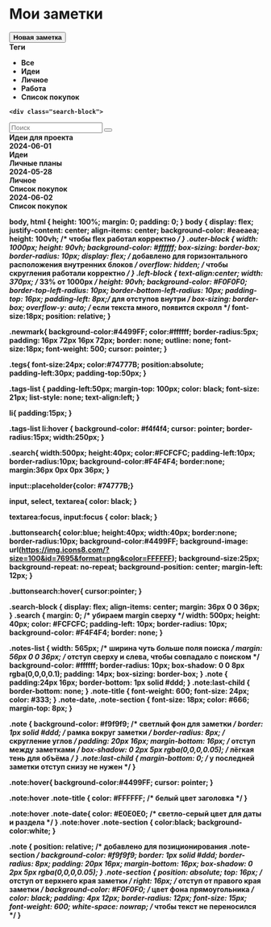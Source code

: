 <!DOCTYPE html>
<html lang="en">
<head>
  <meta charset="UTF-8" />
  <meta http-equiv="X-UA-Compatible" content="IE=edge" />
  <meta name="viewport" content="width=device-width, initial-scale=1.0" />
  <link rel="stylesheet" href="cssforsite.css">
  <title>Document</title>
</head>
<body>
  <div class="outer-block">
    <div class="left-block">
      <h1>Мои заметки</h1>
      <button class="newmark"><b>Новая заметка</button>
        <div class="tegs">Теги</div>
        <ul class="tags-list">
  <li>Все</li>
  <li>Идеи</li>
  <li>Личное</li>
  <li>Работа</li>
  <li>Список покупок</li>
</ul>
        </div>
        
    <div class="search-block">
  <input type="text" name="text" class="search" placeholder="Поиск" />
  <button type="button" class="buttonsearch"></button>
</div>
      <div class="notes-list">
  <div class="note">
    <div class="note-title">Идеи для проекта</div>
    <div class="note-date">2024-06-01</div>
    <div class="note-section">Идеи</div>
  </div>
  <div class="note">
    <div class="note-title">Личные планы</div>
    <div class="note-date">2024-05-28</div>
    <div class="note-section">Личное</div>
  </div>
  <div class="note">
    <div class="note-title">Список покупок</div>
    <div class="note-date">2024-06-02</div>
    <div class="note-section">Список покупок</div>
  </div>
</div>
</body>
</html>






body, html {
      height: 100%;
      margin: 0;
      padding: 0;
    }
    body {
      display: flex;
      justify-content: center;
      align-items: center;
      background-color: #eaeaea;
      height: 100vh; /* чтобы flex работал корректно */
    }
    .outer-block {
      width: 1000px;
      height: 90vh;
      background-color: #ffffff;
      box-sizing: border-box;
      border-radius: 10px;
      display: flex; /* добавлено для горизонтального расположения внутренних блоков */
      overflow: hidden; /* чтобы скругления работали корректно */
    }
    .left-block {
      text-align:center;
      width: 370px; /* 33% от 1000px */
      height: 90vh;
      background-color: #F0F0F0;
      border-top-left-radius: 10px;
      border-bottom-left-radius: 10px;
      padding-top: 16px;
      padding-left: 8px;/* для отступов внутри */
      box-sizing: border-box;
      overflow-y: auto; /* если текста много, появится скролл */
      font-size:18px;
      position: relative;
    }

.newmark{
  background-color:#4499FF;
  color:#ffffff;
  border-radius:5px;
  padding: 16px 72px 16px 72px;
  border: none;
  outline: none;
  font-size:18px;
  font-weight: 500;
  cursor: pointer; 
}

.tegs{
  font-size:24px;
  color:#74777B;
  position:absolute;  
  padding-left:30px;
  padding-top:50px;
}

.tags-list {
  padding-left:50px;
  margin-top: 100px;
  color: black;
  font-size: 21px;
  list-style: none;
  text-align:left;
}

li{
  padding:15px;
}

.tags-list li:hover {
  background-color: #f4f4f4;
  cursor: pointer;
  border-radius:15px;
  width:250px;
}

.search{
  width:500px;
  height:40px;
  color:#FCFCFC;
  padding-left:10px;
  border-radius:10px;
  background-color:#F4F4F4;
  border:none;
  margin:36px 0px 0px 36px;
}

input::placeholder{color: #74777B;}

input, select, textarea{
    color: black;
}

textarea:focus, input:focus {
    color: black;
}

.buttonsearch{
  color:blue;
  height:40px;
  width:40px;
  border:none;
  border-radius:10px;
  background-color:#4499FF;
  background-image: url(https://img.icons8.com/?size=100&id=7695&format=png&color=FFFFFF);
  background-size:25px;
  background-repeat: no-repeat;
  background-position: center;
  margin-left: 12px;
}

.buttonsearch:hover{
  cursor:pointer;
}

.search-block {
  display: flex;
  align-items: center;
  margin: 36px 0 0 36px; 
}
.search {
  margin: 0; /* убираем margin сверху */
  width: 500px;
  height: 40px;
  color: #FCFCFC;
  padding-left: 10px;
  border-radius: 10px;
  background-color: #F4F4F4;
  border: none;
}

.notes-list {
  width: 565px; /* ширина чуть больше поля поиска */
  margin: 56px 0 0 36px; /* отступ сверху и слева, чтобы совпадало с поиском */
  background-color: #ffffff;
  border-radius: 10px;
  box-shadow: 0 0 8px rgba(0,0,0,0.1);
  padding: 14px;
  box-sizing: border-box;
}
.note {
  padding:24px 16px;
  border-bottom: 1px solid #ddd;
}
.note:last-child {
  border-bottom: none;
}
.note-title {
  font-weight: 600;
  font-size: 24px;
  color: #333;
}
.note-date, .note-section {
  font-size: 18px;
  color: #666;
  margin-top: 8px;
}

.note {
  background-color: #f9f9f9; /* светлый фон для заметки */
  border: 1px solid #ddd; /* рамка вокруг заметки */
  border-radius: 8px; /* скругление углов */
  padding: 20px 16px;
  margin-bottom: 16px; /* отступ между заметками */
  box-shadow: 0 2px 5px rgba(0,0,0,0.05); /* лёгкая тень для объёма */
}
.note:last-child {
  margin-bottom: 0; /* у последней заметки отступ снизу не нужен */
}

.note:hover{
  background-color:#4499FF;
   cursor: pointer; 
}

.note:hover .note-title {
  color: #FFFFFF; /* белый цвет заголовка */
}

.note:hover .note-date{
  color: #E0E0E0; /* светло-серый цвет для даты и раздела */
}
.note:hover .note-section {
  color:black;
  background-color:white;
}

.note {
  position: relative; /* добавлено для позиционирования .note-section */
  background-color: #f9f9f9;
  border: 1px solid #ddd;
  border-radius: 8px;
  padding: 20px 16px;
  margin-bottom: 16px;
  box-shadow: 0 2px 5px rgba(0,0,0,0.05);
}
.note-section {
  position: absolute;
  top: 16px; /* отступ от верхнего края заметки */
  right: 16px; /* отступ от правого края заметки */
  background-color: #F0F0F0; /* цвет фона прямоугольника */
  color: black;
  padding: 4px 12px;
  border-radius: 12px;
  font-size: 15px;
  font-weight: 600;
  white-space: nowrap; /* чтобы текст не переносился */
}


